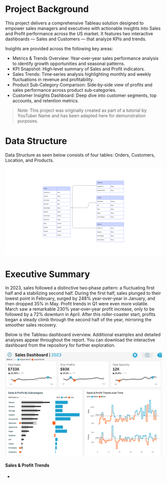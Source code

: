 # Project Background

This project delivers a comprehensive Tableau solution designed to empower sales managers and executives with actionable insights into Sales and Profit performance across the US market. It features two interactive dashboards — Sales and Customers — that analyze KPIs and trends.

Insights are provided across the following key areas:

- Metrics & Trends Overview: Year‑over‑year sales performance analysis to identify growth opportunities and seasonal patterns.
- KPI Snapshot: High‑level summary of Sales and Profit indicators.
- Sales Trends: Time‑series analysis highlighting monthly and weekly fluctuations in revenue and profitability.
- Product Sub‑Category Comparison: Side‑by‑side view of profits and sales performance across product sub‑categories.
- Customer Insights Dashboard: Deep dive into customer segments, top accounts, and retention metrics.

> Note: This project was originally created as part of a tutorial by YouTuber Name and has been adapted here for demonstration purposes.


# Data Structure

Data Structure as seen below consists of four tables: Orders, Customers, Location, and Products.
<p align="center">
  <img src="plots/data_structure.png">
</p>

# Executive Summary

In 2023, sales followed a distinctive two‑phase pattern: a fluctuating first half and a stabilizing second half. During the first half, sales plunged to their lowest point in February, surged by 248% year‑over‑year in January, and then dropped 35% in May. Profit trends in Q1 were even more volatile. March saw a remarkable 230% year‑over‑year profit increase, only to be followed by a 72% downturn in April. After this roller‑coaster start, profits began a steady climb through the second half of the year, mirroring the smoother sales recovery.

Below is the Tableau dashboard overview. Additional examples and detailed analyses appear throughout the report. You can download the interactive dashboard from the repository for further exploration.

<p align="center">
  <img src="plots/sales_dashboard.png">
</p>

#### Sales & Profit Trends

- 
